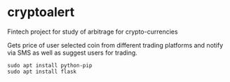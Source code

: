 # cryptoalert
Fintech project for study of arbitrage for crypto-currencies

Gets price of user selected coin from different trading platforms and notify via SMS as well as suggest users for trading.

 ``` sudo apt install python-pip ``` <br/>
 ``` sudo apt install flask ```
